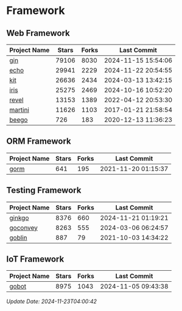 # Framework

## Web Framework
| Project Name | Stars | Forks | Last Commit |
| ------------ | ----- | ----- | ----------- |
| [gin](https://github.com/gin-gonic/gin) | 79106 | 8030 | 2024-11-15 15:54:06 |
| [echo](https://github.com/labstack/echo) | 29941 | 2229 | 2024-11-22 20:54:55 |
| [kit](https://github.com/go-kit/kit) | 26636 | 2434 | 2024-03-13 13:42:15 |
| [iris](https://github.com/kataras/iris) | 25275 | 2469 | 2024-10-16 10:52:20 |
| [revel](https://github.com/revel/revel) | 13153 | 1389 | 2022-04-12 20:53:30 |
| [martini](https://github.com/go-martini/martini) | 11626 | 1103 | 2017-01-21 21:58:54 |
| [beego](https://github.com/astaxie/beego) | 726 | 183 | 2020-12-13 11:36:23 |

## ORM Framework
| Project Name | Stars | Forks | Last Commit |
| ------------ | ----- | ----- | ----------- |
| [gorm](https://github.com/jinzhu/gorm) | 641 | 195 | 2021-11-20 01:15:37 |

## Testing Framework
| Project Name | Stars | Forks | Last Commit |
| ------------ | ----- | ----- | ----------- |
| [ginkgo](https://github.com/onsi/ginkgo) | 8376 | 660 | 2024-11-21 01:19:21 |
| [goconvey](https://github.com/smartystreets/goconvey) | 8263 | 555 | 2024-03-06 06:24:57 |
| [goblin](https://github.com/franela/goblin) | 887 | 79 | 2021-10-03 14:34:22 |

## IoT Framework
| Project Name | Stars | Forks | Last Commit |
| ------------ | ----- | ----- | ----------- |
| [gobot](https://github.com/hybridgroup/gobot) | 8975 | 1043 | 2024-11-05 09:43:38 |

*Update Date: 2024-11-23T04:00:42*